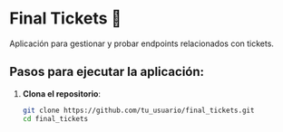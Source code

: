 # Final Tickets 🎫

Aplicación para gestionar y probar endpoints relacionados con tickets.

## Pasos para ejecutar la aplicación:

1. **Clona el repositorio**:

   ```bash
   git clone https://github.com/tu_usuario/final_tickets.git
   cd final_tickets
